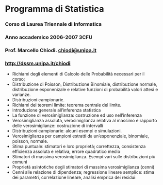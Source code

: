 # Programma di  Statistica

### Corso di Laurea Triennale di Informatica
### Anno accademico 2006-2007 3CFU
### Prof. Marcello Chiodi. chiodi@unipa.it
### http://dssm.unipa.it/chiodi

* Richiami degli elementi di Calcolo delle Probabilità necessari per il corso;
* Distribuzione di Poisson, Distribuzione Binomiale, distribuzione normale, distribuzione esponenizale e relative funzioni di probabilità valori attesi e varianze.
* Distribuzioni campionarie.
* Richiami dei teoremi limite: teorema centrale del limite.
* Introduzione generale all’inferenza statistica
* La funzione di verosimiglianza: costruzione ed uso nell’inferenza
* Verosimiglianza assoluta, verosimiglianza relativa al massimo e rapporto delle verosimiglianze: costruzione di intervalli
* Distribuzioni campionarie: alcuni esempi e simulazioni.
* Verosimiglianza per campioni estratti da un’esponenziale, binomiale, poisson, normale.
* Stima puntuale: stimatori e loro proprietà; correttezza, consistenza efficienza assoluta e relativa, errore quadratico medio
* Stimatori di massima verosimiglianza. Esempi vari sulle distribuzioni più comuni
* Proprietà asintotiche degli stimatori di massima verosimiglianza (cenni)
* Cenni alle relazione di dipendenza; regressione lineare semplice: stima dei parametri, correlazione lineare, analisi emprica dei residui
